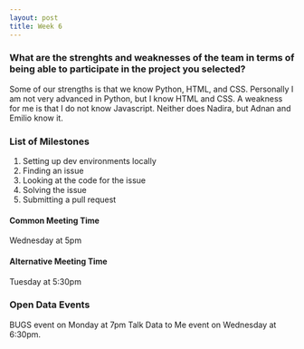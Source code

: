 ```yaml
---
layout: post
title: Week 6
---
```


### What are the strenghts and weaknesses of the team in terms of being able to participate in the project you selected?

Some of our strengths is that we know Python, HTML, and CSS.
Personally I am not very advanced in Python, but I know HTML and CSS.
A weakness for me is that I do not know Javascript. Neither does Nadira, but Adnan and Emilio know it.

### List of Milestones
1. Setting up dev environments locally
2. Finding an issue
3. Looking at the code for the issue
4. Solving the issue
5. Submitting a pull request

#### Common Meeting Time

Wednesday at 5pm

#### Alternative Meeting Time

Tuesday at 5:30pm

### Open Data Events

BUGS event on Monday at 7pm 
Talk Data to Me event on Wednesday at 6:30pm.
